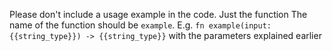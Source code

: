 Please don't include a usage example in the code. Just the function
The name of the function should be `example`. E.g. `fn example(input: {{string_type}}) -> {{string_type}}` with the parameters explained earlier
